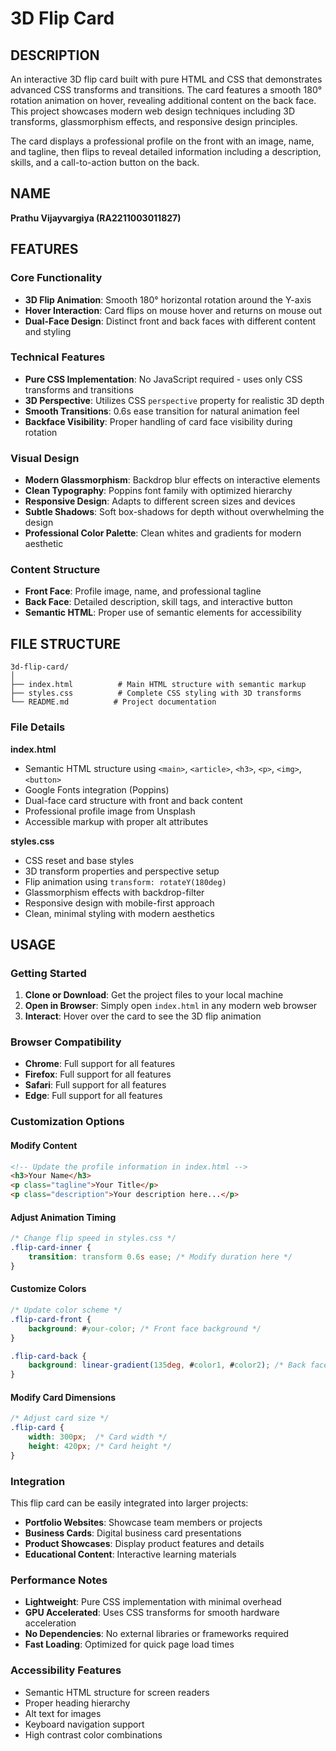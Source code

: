 # 3D Flip Card

## DESCRIPTION

An interactive 3D flip card built with pure HTML and CSS that demonstrates advanced CSS transforms and transitions. The card features a smooth 180° rotation animation on hover, revealing additional content on the back face. This project showcases modern web design techniques including 3D transforms, glassmorphism effects, and responsive design principles.

The card displays a professional profile on the front with an image, name, and tagline, then flips to reveal detailed information including a description, skills, and a call-to-action button on the back.

## NAME

**Prathu Vijayvargiya (RA2211003011827)**

## FEATURES

### Core Functionality
- **3D Flip Animation**: Smooth 180° horizontal rotation around the Y-axis
- **Hover Interaction**: Card flips on mouse hover and returns on mouse out
- **Dual-Face Design**: Distinct front and back faces with different content and styling

### Technical Features
- **Pure CSS Implementation**: No JavaScript required - uses only CSS transforms and transitions
- **3D Perspective**: Utilizes CSS `perspective` property for realistic 3D depth
- **Smooth Transitions**: 0.6s ease transition for natural animation feel
- **Backface Visibility**: Proper handling of card face visibility during rotation

### Visual Design
- **Modern Glassmorphism**: Backdrop blur effects on interactive elements
- **Clean Typography**: Poppins font family with optimized hierarchy
- **Responsive Design**: Adapts to different screen sizes and devices
- **Subtle Shadows**: Soft box-shadows for depth without overwhelming the design
- **Professional Color Palette**: Clean whites and gradients for modern aesthetic

### Content Structure
- **Front Face**: Profile image, name, and professional tagline
- **Back Face**: Detailed description, skill tags, and interactive button
- **Semantic HTML**: Proper use of semantic elements for accessibility

## FILE STRUCTURE

```
3d-flip-card/
│
├── index.html          # Main HTML structure with semantic markup
├── styles.css          # Complete CSS styling with 3D transforms
└── README.md          # Project documentation
```

### File Details

**index.html**
- Semantic HTML structure using `<main>`, `<article>`, `<h3>`, `<p>`, `<img>`, `<button>`
- Google Fonts integration (Poppins)
- Dual-face card structure with front and back content
- Professional profile image from Unsplash
- Accessible markup with proper alt attributes

**styles.css**
- CSS reset and base styles
- 3D transform properties and perspective setup
- Flip animation using `transform: rotateY(180deg)`
- Glassmorphism effects with backdrop-filter
- Responsive design with mobile-first approach
- Clean, minimal styling with modern aesthetics

## USAGE

### Getting Started

1. **Clone or Download**: Get the project files to your local machine
2. **Open in Browser**: Simply open `index.html` in any modern web browser
3. **Interact**: Hover over the card to see the 3D flip animation

### Browser Compatibility

- **Chrome**: Full support for all features
- **Firefox**: Full support for all features  
- **Safari**: Full support for all features
- **Edge**: Full support for all features

### Customization Options

#### Modify Content
```html
<!-- Update the profile information in index.html -->
<h3>Your Name</h3>
<p class="tagline">Your Title</p>
<p class="description">Your description here...</p>
```

#### Adjust Animation Timing
```css
/* Change flip speed in styles.css */
.flip-card-inner {
    transition: transform 0.6s ease; /* Modify duration here */
}
```

#### Customize Colors
```css
/* Update color scheme */
.flip-card-front {
    background: #your-color; /* Front face background */
}

.flip-card-back {
    background: linear-gradient(135deg, #color1, #color2); /* Back face gradient */
}
```

#### Modify Card Dimensions
```css
/* Adjust card size */
.flip-card {
    width: 300px;  /* Card width */
    height: 420px; /* Card height */
}
```

### Integration

This flip card can be easily integrated into larger projects:

- **Portfolio Websites**: Showcase team members or projects
- **Business Cards**: Digital business card presentations  
- **Product Showcases**: Display product features and details
- **Educational Content**: Interactive learning materials

### Performance Notes

- **Lightweight**: Pure CSS implementation with minimal overhead
- **GPU Accelerated**: Uses CSS transforms for smooth hardware acceleration
- **No Dependencies**: No external libraries or frameworks required
- **Fast Loading**: Optimized for quick page load times

### Accessibility Features

- Semantic HTML structure for screen readers
- Proper heading hierarchy
- Alt text for images
- Keyboard navigation support
- High contrast color combinations